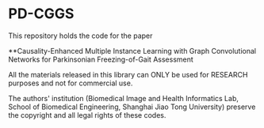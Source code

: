 # PD-CGGS

This repository holds the code for the paper

**Causality-Enhanced Multiple Instance Learning with Graph Convolutional Networks for Parkinsonian Freezing-of-Gait Assessment

All the materials released in this library can ONLY be used for RESEARCH purposes and not for commercial use.

The authors' institution (Biomedical Image and Health Informatics Lab, School of Biomedical Engineering, Shanghai Jiao Tong University) preserve the copyright and all legal rights of these codes.
